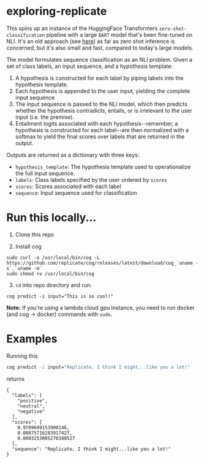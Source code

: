 # exploring-replicate


This spins up an instance of the HuggingFace Transformers `zero-shot-classification` pipeline with a large `BART` model that's been fine-tuned on NLI. It's an old approach (see [here](https://huggingface.co/facebook/bart-large-mnli?candidateLabels=mobile%2C+website%2C+billing%2C+account+access&multiClass=true&text=Last+week+I+upgraded+my+iOS+version+and+ever+since+then+my+phone+has+been+overheating+whenever+I+use+your+app.)) as far as zero shot inference is concerned, but it's also small and fast, compared to today's large models. 

The model formulates sequence classification as an NLI problem. Given a set of class labels, an input sequence, and a hypothesis template: 

1. A hypothesis is constructed for each label by piping labels into the hypothesis template.
2. Each hypothesis is appended to the user input, yielding the complete input sequence
3. The input sequence is passed to the NLI model, which then predicts whether the 
hypothesis contradicts, entails, or is irrelevant to the user input (i.e. the premise). 
4. Entailment logits associated with each hypothesis--remember, a hypothesis is constructed for each label--are then normalized with a softmax to yield the final scores over labels that are returned in the output.  

Outputs are returned as a dictionary with three keys: 

* `hypothesis_template`: The hypothesis template used to operationalize the full input sequence.
* `labels`: Class labels specified by the user ordered by `scores`
* `scores`: Scores associated with each label
* `sequence`: Input sequence used for classification 

# Run this locally...

1. Clone this repo

2. Install cog

```
sudo curl -o /usr/local/bin/cog -L https://github.com/replicate/cog/releases/latest/download/cog_`uname -s`_`uname -m`
sudo chmod +x /usr/local/bin/cog
```

3. `cd` into repo directory and run: 

```
cog predict -i input="This is so cool!"
```

**Note:** If you're using a lambda cloud gpu instance, you need to run docker (and cog -> docker) commands with `sudo`.

# Examples

Running this

```bash
cog predict -i input="Replicate, I think I might...like you a lot!"
```

returns

```
{
  "labels": [
    "positive",
    "neutral",
    "negative"
  ],
  "scores": [
    0.9709699153900146,
    0.00875716283917427,
    0.0003253005270380527
  ],
  "sequence": "Replicate, I think I might...like you a lot!"
}
```